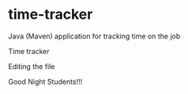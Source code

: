 # time-tracker
Java (Maven) application for tracking time on the job

Time tracker

Editing the file

Good Night Students!!!
